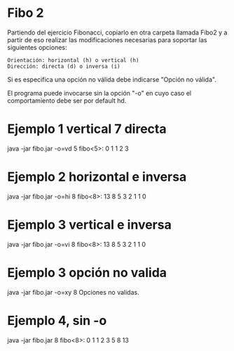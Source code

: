 Fibo 2
=============

Partiendo del ejercicio Fibonacci, copiarlo en otra carpeta llamada Fibo2 y a partir de eso realizar las modificaciones necesarias para soportar las siguientes opciones:

    Orientación: horizontal (h) o vertical (h)
    Dirección: directa (d) o inversa (i)

Si es especifica una opción no válida debe indicarse "Opción no válida".

El programa puede invocarse sin la opción "-o" en cuyo caso el comportamiento debe ser por default hd.

# Ejemplo 1 vertical 7 directa
java -jar fibo.jar -o=vd 5
fibo<5>:
0
1
1
2
3

# Ejemplo 2 horizontal e inversa
java -jar fibo.jar -o=hi 8
fibo<8>: 13 8 5 3 2 1 1 0

# Ejemplo 3 vertical e inversa
java -jar fibo.jar -o=vi 8
fibo<8>: 
13
8
5
3
2
1
1
0

# Ejemplo 3 opción no valida
java -jar fibo.jar -o=xy 8
Opciones no validas.

# Ejemplo 4, sin -o
java -jar fibo.jar 8
fibo<8>: 0 1 1 2 3 5 8 13
